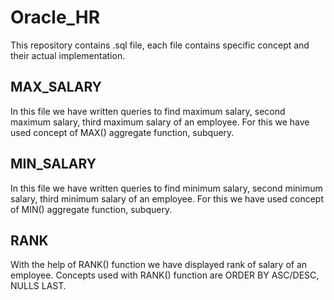 # Oracle_HR
This repository contains .sql file, each file contains specific concept and their actual implementation. 
 
## MAX_SALARY
In this file we have written queries to find maximum salary, second maximum salary, third maximum salary of an employee.
For this we have used concept of MAX() aggregate function, subquery.

## MIN_SALARY
In this file we have written queries to find minimum salary, second minimum salary, third minimum salary of an employee.
For this we have used concept of MIN() aggregate function, subquery.

## RANK
With the help of RANK() function we have displayed rank of salary of an employee. Concepts used with RANK() function are ORDER BY ASC/DESC, NULLS LAST.